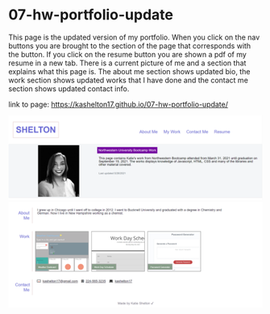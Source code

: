 # 07-hw-portfolio-update

This page is the updated version of my portfolio. When you click on the nav buttons you are brought to the section of the page that corresponds with the button. If you click on the resume button you are shown a pdf of my resume in a new tab. There is a current picture of me and a section that explains what this page is. 
The about me section shows updated bio, the work section shows updated works that I have done and the contact me section shows updated contact info. 

link to page: https://kashelton17.github.io/07-hw-portfolio-update/

![preview image one](./assets/images/portfolio-preview-1.png)
![preview image two](./assets/images/portfolio-preview-2.png)